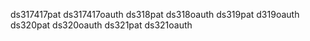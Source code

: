 ds317417pat
ds317417oauth
ds318pat
ds318oauth
ds319pat
d319oauth
ds320pat
ds320oauth
ds321pat
ds321oauth
